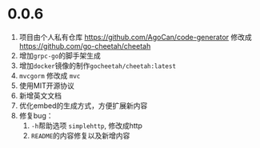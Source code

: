 # 0.0.6

1. 项目由个人私有仓库 https://github.com/AgoCan/code-generator 修改成 https://github.com/go-cheetah/cheetah
2. 增加`grpc-go`的脚手架生成
3. 增加`docker`镜像的制作`gocheetah/cheetah:latest`
4. `mvcgorm` 修改成 `mvc`
5. 使用MIT开源协议
6. 新增英文文档
7. 优化embed的生成方式，方便扩展新内容
8. 修复bug：
    1. `-h`帮助选项 `simplehttp`, 修改成http
    2. `README`的内容修复以及新增内容
